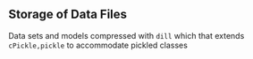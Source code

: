 Storage of Data Files
---

Data sets and models compressed with `dill` which that extends `cPickle,pickle` to accommodate pickled classes